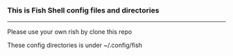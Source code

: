 ### This is Fish Shell config files and directories
---
Please use your own rish by clone this repo


These config directories is under ~/.config/fish
